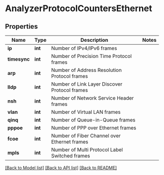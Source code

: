 # AnalyzerProtocolCountersEthernet

## Properties
Name | Type | Description | Notes
------------ | ------------- | ------------- | -------------
**ip** | **int** | Number of IPv4/IPv6 frames | 
**timesync** | **int** | Number of Precision Time Protocol frames | 
**arp** | **int** | Number of Address Resolution Protocol frames | 
**lldp** | **int** | Number of Link Layer Discover Protocol frames | 
**nsh** | **int** | Number of Network Service Header frames | 
**vlan** | **int** | Number of Virtual LAN frames | 
**qinq** | **int** | Number of Queue-in-Queue frames | 
**pppoe** | **int** | Number of PPP over Ethernet frames | 
**fcoe** | **int** | Number of Fiber Channel over Ethernet frames | 
**mpls** | **int** | Number of Multi Protocol Label Switched frames | 

[[Back to Model list]](../README.md#documentation-for-models) [[Back to API list]](../README.md#documentation-for-api-endpoints) [[Back to README]](../README.md)


